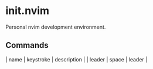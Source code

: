 # init.nvim 

Personal nvim development environment. 


## Commands

| name | keystroke | description | 
| leader | space | leader | 


